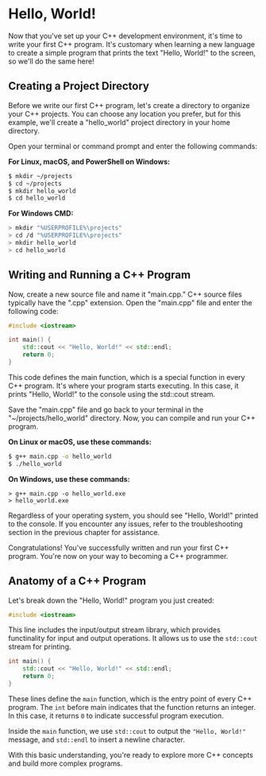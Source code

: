 # Hello, World!

Now that you've set up your C++ development environment, it's time to write your
first C++ program. It's customary when learning a new language to create a
simple program that prints the text "Hello, World!" to the screen, so we'll do
the same here!

## Creating a Project Directory

Before we write our first C++ program, let's create a directory to organize your
C++ projects. You can choose any location you prefer, but for this example,
we'll create a "hello_world" project directory in your home directory.

Open your terminal or command prompt and enter the following commands:

**For Linux, macOS, and PowerShell on Windows:**

```bash
$ mkdir ~/projects
$ cd ~/projects
$ mkdir hello_world
$ cd hello_world
```

**For Windows CMD:**

```bash
> mkdir "%USERPROFILE%\projects"
> cd /d "%USERPROFILE%\projects"
> mkdir hello_world
> cd hello_world
```

## Writing and Running a C++ Program

Now, create a new source file and name it "main.cpp." C++ source files typically
have the ".cpp" extension. Open the "main.cpp" file and enter the following
code:

```cpp
#include <iostream>

int main() {
    std::cout << "Hello, World!" << std::endl;
    return 0;
}
```

This code defines the main function, which is a special function in every C++
program. It's where your program starts executing. In this case, it prints
"Hello, World!" to the console using the std::cout stream.

Save the "main.cpp" file and go back to your terminal in the
"~/projects/hello_world" directory. Now, you can compile and run your C++
program.

**On Linux or macOS, use these commands:**

```bash
$ g++ main.cpp -o hello_world
$ ./hello_world
```

**On Windows, use these commands:**

```
> g++ main.cpp -o hello_world.exe
> hello_world.exe
```

Regardless of your operating system, you should see "Hello, World!" printed to
the console. If you encounter any issues, refer to the troubleshooting section
in the previous chapter for assistance.

Congratulations! You've successfully written and run your first C++ program.
You're now on your way to becoming a C++ programmer.

## Anatomy of a C++ Program

Let's break down the "Hello, World!" program you just created:

```cpp
#include <iostream>
```

This line includes the input/output stream library, which provides functinality
for input and output operations. It allows us to use the `std::cout` stream for
printing.

```cpp
int main() {
    std::cout << "Hello, World!" << std::endl;
    return 0;
}
```

These lines define the `main` function, which is the entry point of every C++
program. The `int` before main indicates that the function returns an integer.
In this case, it returns `0` to indicate successful program execution.

Inside the `main` function, we use `std::cout` to output the `"Hello, World!"`
message, and `std::endl` to insert a newline character.

With this basic understanding, you're ready to explore more C++ concepts and
build more complex programs.
